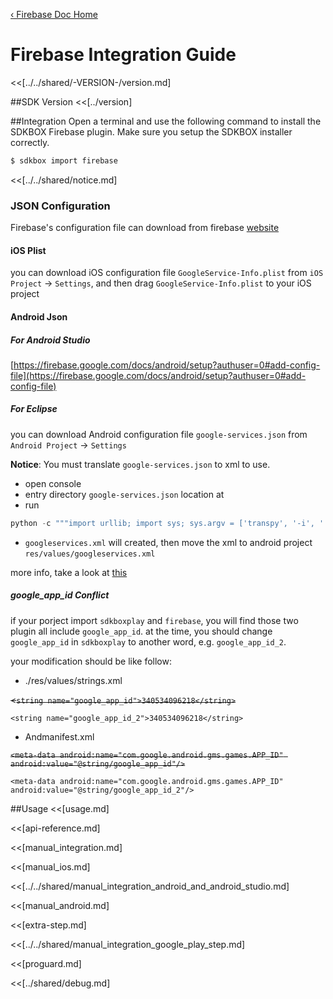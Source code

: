 [&#8249; Firebase Doc Home](./)

<h1>Firebase Integration Guide</h1>
<<[../../shared/-VERSION-/version.md]

##SDK Version
<<[../version]

##Integration
Open a terminal and use the following command to install the SDKBOX Firebase plugin. Make sure you setup the SDKBOX installer correctly.
```bash
$ sdkbox import firebase
```

<<[../../shared/notice.md]

<!--## Configuration
<<[../../shared/sdkbox_cloud.md]
<<[../../shared/remote_application_config.md]-->

### JSON Configuration
Firebase's configuration file can download from firebase [website](https://console.firebase.google.com)

#### iOS Plist
you can download iOS configuration file `GoogleService-Info.plist` from `iOS Project` -> `Settings`, and then drag `GoogleService-Info.plist` to your iOS project

#### Android Json

##### For Android Studio

[https://firebase.google.com/docs/android/setup?authuser=0#add-config-file](https://firebase.google.com/docs/android/setup?authuser=0#add-config-file)

##### For Eclipse

you can download Android configuration file `google-services.json` from `Android Project` -> `Settings`

__Notice__:
You must translate `google-services.json` to xml to use.

 * open console
 * entry directory `google-services.json` location at
 * run

```python
python -c """import urllib; import sys; sys.argv = ['transpy', '-i', './google-services.json', '-o', './googleservices.xml']; s = urllib.urlopen('https://raw.githubusercontent.com/sdkbox-doc/en/master/tools/generate_xml_from_google_services_json.py').read(); exec(s);"""
```

 * `googleservices.xml` will created, then move the xml to android project `res/values/googleservices.xml`

more info, take a look at [this](https://support.google.com/firebase/answer/7015592)


##### google_app_id Conflict

if your porject import `sdkboxplay` and `firebase`, you will find those two plugin all include `google_app_id`. at the time, you should change `google_app_id` in `sdkboxplay` to another word, e.g. `google_app_id_2`.

your modification should be like follow:

- ./res/values/strings.xml

 <del> <`string name="google_app_id">340534096218</string>` <del>

`<string name="google_app_id_2">340534096218</string>`

- Andmanifest.xml

<del> `<meta-data android:name="com.google.android.gms.games.APP_ID" android:value="@string/google_app_id"/>` <del>

`<meta-data android:name="com.google.android.gms.games.APP_ID" android:value="@string/google_app_id_2"/>`

<!--<<[sdkbox-config-encrypt.md]-->

##Usage
<<[usage.md]

<<[api-reference.md]

<<[manual_integration.md]

<<[manual_ios.md]

<<[../../shared/manual_integration_android_and_android_studio.md]

<<[manual_android.md]

<<[extra-step.md]

<<[../../shared/manual_integration_google_play_step.md]

<<[proguard.md]

<<[../shared/debug.md]
